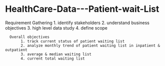 # HealthCare-Data---Patient-wait-List
Requirement Gathering 
    1. identify stakeholders
    2. understand business objectives
    3. high level data study
    4. define scope
    
      Overall objectives
           1. track current status of patient waiting list
           2. analyze monthly trend of patient waiting list in inpatient & outpatient
           3. average & median waiting list
           4. current total waiting list 
